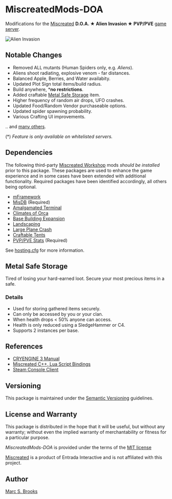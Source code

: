 # MiscreatedMods-DOA

Modifications for the [Miscreated](https://miscreatedgame.com) **D.O.A. ★ Alien Invasion ★ PVP/PVE** [game server](https://miscreated-servers.com/server/16803).

![Alien Invasion](https://raw.githubusercontent.com/nuxy/MiscreatedMods-DOA/master/preview.png)

## Notable Changes

- Removed ALL mutants (Human Spiders only, e.g. _Aliens_).
- Aliens shoot radiating, explosive venom - far distances.
- Balanced Apple, Berries, and Water availabity.
- Updated Plot Sign total items/build radius.
- Build anywhere, &ast;**no restrictions**.
- Added craftable [Metal Safe Storage](#metal-safe-storage) item.
- Higher frequency of random air drops, UFO crashes.
- Updated Food/Random Vendor purchaseable options.
- Updated spider spawning probability.
- Various Crafting UI improvements.

.. and [many others](https://github.com/nuxy/MiscreatedMods-DOA/commits/master).

(&ast;) _Feature is only available on whitelisted servers._

## Dependencies

The following third-party [Miscreated Workshop](https://steamcommunity.com/app/299740/workshop) mods _should be installed_ prior to this package.  These packages are used to enhance the game experience and in some cases have been extended with additional functionality.  Required packages have been identified accordingly, all others being optional.

- [mFramework](https://steamcommunity.com/sharedfiles/filedetails/?id=1942750114)
- [MisDB](https://steamcommunity.com/sharedfiles/filedetails/?id=1841357578) (Required)
- [Amalgamated Terminal](https://steamcommunity.com/sharedfiles/filedetails/?id=2444612166)
- [Climates of Orca](https://steamcommunity.com/sharedfiles/filedetails/?id=1807643206)
- [Base Building Expansion](https://steamcommunity.com/sharedfiles/filedetails/?id=1699198355)
- [Landscaping](https://steamcommunity.com/sharedfiles/filedetails/?id=1673502088)
- [Large Plane Crash](https://steamcommunity.com/sharedfiles/filedetails/?id=1987245557)
- [Craftable Tents](https://steamcommunity.com/sharedfiles/filedetails/?id=1739418619)
- [PVP/PVE Stats](https://steamcommunity.com/sharedfiles/filedetails/?id=1879915972) (Required)

See [hosting.cfg](https://github.com/nuxy/MiscreatedMods-DOA/blob/master/hosting.cfg) for more information.

## Metal Safe Storage

Tired of losing your hard-earned loot.  Secure your most precious items in a safe.

### Details

- Used for storing gathered items securely.
- Can only be accessed by you or your clan.
- When health drops < 50% anyone can access.
- Health is only reduced using a SledgeHammer or C4.
- Supports 2 instances per base.

## References

- [CRYENGINE 3 Manual](https://docs.cryengine.com/display/SDKDOC2/Home)
- [Miscreated C++, Lua Script Bindings](https://github.com/hendrikp/MisScriptBinds)
- [Steam Console Client](https://developer.valvesoftware.com/wiki/SteamCMD)

## Versioning

This package is maintained under the [Semantic Versioning](https://semver.org) guidelines.

## License and Warranty

This package is distributed in the hope that it will be useful, but without any warranty; without even the implied warranty of merchantability or fitness for a particular purpose.

_MiscreatedMods-DOA_ is provided under the terms of the [MIT license](http://www.opensource.org/licenses/mit-license.php)

[Miscreated](https://miscreatedgame.com) is a product of Entrada Interactive and is not affiliated with this project.

## Author

[Marc S. Brooks](https://github.com/nuxy)

